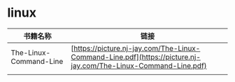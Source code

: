 # linux

| 书籍名称               | 链接                                                         |
| ---------------------- | ------------------------------------------------------------ |
| The-Linux-Command-Line | [https://picture.nj-jay.com/The-Linux-Command-Line.pdf](https://picture.nj-jay.com/The-Linux-Command-Line.pdf) |
|                        |                                                              |

